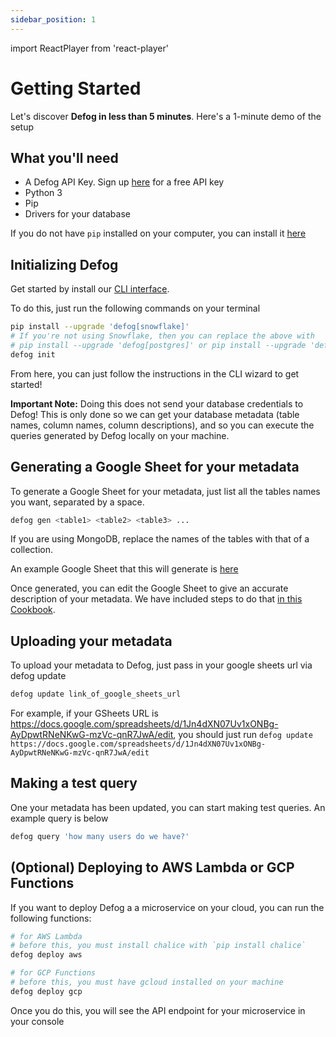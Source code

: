 ```yaml
---
sidebar_position: 1
---
```

import ReactPlayer from 'react-player'

# Getting Started

Let's discover **Defog in less than 5 minutes**. Here's a 1-minute demo of the setup

<ReactPlayer playing controls url='https://github.com/defog-ai/defog-docs/assets/113582788/4fdad08c-e3fe-49bc-af1b-a975f875c95d' />

## What you'll need
- A Defog API Key. Sign up [here](https://defog.ai/signup/) for a free API key
- Python 3
- Pip
- Drivers for your database

If you do not have `pip` installed on your computer, you can install it [here](https://pip.pypa.io/en/stable/installation/)


## Initializing Defog

Get started by install our [CLI interface](https://github.com/defog-ai/defog-python).

To do this, just run the following commands on your terminal

```bash
pip install --upgrade 'defog[snowflake]'
# If you're not using Snowflake, then you can replace the above with
# pip install --upgrade 'defog[postgres]' or pip install --upgrade 'defog[mysql]' or pip install --upgrade 'defog[bigquery]'
defog init
```

From here, you can just follow the instructions in the CLI wizard to get started!

**Important Note:** Doing this does not send your database credentials to Defog! This is only done so we can get your database metadata (table names, column names, column descriptions), and so you can execute the queries generated by Defog locally on your machine.


## Generating a Google Sheet for your metadata

To generate a Google Sheet for your metadata, just list all the tables names you want, separated by a space.

```bash
defog gen <table1> <table2> <table3> ...
```

If you are using MongoDB, replace the names of the tables with that of a collection.

An example Google Sheet that this will generate is [here](https://docs.google.com/spreadsheets/d/1Jn4dXN07Uv1xONBg-AyDpwtRNeNKwG-mzVc-qnR7JwA/edit#gid=20778776)

Once generated, you can edit the Google Sheet to give an accurate description of your metadata. We have included steps to do that [in this Cookbook](https://defog.notion.site/Cookbook-for-schema-definitions-1650a6855ea447fdb0be75d39975571b).

## Uploading your metadata

To upload your metadata to Defog, just pass in your google sheets url via defog update

```bash
defog update link_of_google_sheets_url
```

For example, if your GSheets URL is https://docs.google.com/spreadsheets/d/1Jn4dXN07Uv1xONBg-AyDpwtRNeNKwG-mzVc-qnR7JwA/edit, you should just run `defog update https://docs.google.com/spreadsheets/d/1Jn4dXN07Uv1xONBg-AyDpwtRNeNKwG-mzVc-qnR7JwA/edit`

## Making a test query

One your metadata has been updated, you can start making test queries. An example query is below

```bash
defog query 'how many users do we have?'
```

## (Optional) Deploying to AWS Lambda or GCP Functions

If you want to deploy Defog a a microservice on your cloud, you can run the following functions:

```bash
# for AWS Lambda
# before this, you must install chalice with `pip install chalice`
defog deploy aws
```

```bash
# for GCP Functions
# before this, you must have gcloud installed on your machine
defog deploy gcp
```

Once you do this, you will see the API endpoint for your microservice in your console
